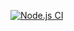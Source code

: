 [![Node.js CI](https://github.com/sushantbasak/Chakra/actions/workflows/node.js.yml/badge.svg?branch=main)](https://github.com/sushantbasak/Chakra/actions/workflows/node.js.yml)
